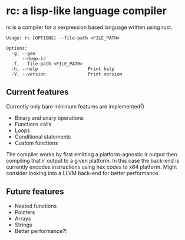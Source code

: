 # rc: a lisp-like language compiler

rc is a compiler for a sexpression based language written using rust.

```
Usage: rc [OPTIONS] --file-path <FILE_PATH>

Options:
  -g, --gen
      --dump-ir
  -f, --file-path <FILE_PATH>
  -h, --help                   Print help
  -V, --version                Print version

```

## Current features

Currently only bare minimum features are implementedÖ

* Binary and unary operations
* Functions calls
* Loops
* Conditional statements
* Custom functions

The compiler works by first emitting a platform-agnostic ir output then compiling that ir output to a given platform. In this case the back-end is currently encodes instructions using hex codes to x64 platform. Might consider looking into a LLVM back-end for better performance. 

## Future features

* Nested functions
* Pointers
* Arrays
* Strings
* Better performance?!
